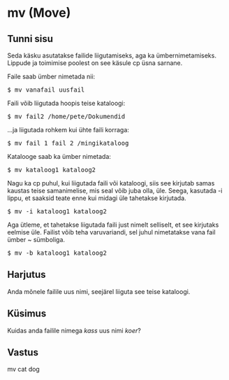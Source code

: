 # mv (Move)

## Tunni sisu

Seda käsku asutatakse failide liigutamiseks, aga ka ümbernimetamiseks. Lippude ja toimimise poolest on see käsule cp üsna sarnane.

Faile saab ümber nimetada nii:

<pre>$ mv vanafail uusfail</pre>

Faili võib liigutada hoopis teise kataloogi:

<pre>$ mv fail2 /home/pete/Dokumendid</pre>

...ja liigutada rohkem kui ühte faili korraga:

<pre>$ mv fail_1 fail_2 /mingikataloog</pre>

Katalooge saab ka ümber nimetada:

<pre>$ mv kataloog1 kataloog2</pre>

Nagu ka cp puhul, kui liigutada faili või kataloogi, siis see kirjutab samas kaustas teise samanimelise, mis seal võib juba olla, üle. Seega, kasutada -i lippu, et saaksid teate enne kui midagi üle tahetakse kirjutada.

<pre>$ mv -i kataloog1 kataloog2</pre>

Aga ütleme, et tahetakse liigutada faili just nimelt selliselt, et see kirjutaks eelmise üle. Failist võib teha varuvariandi, sel juhul nimetatakse vana fail ümber ~ sümboliga.

<pre>$ mv -b kataloog1 kataloog2</pre>

## Harjutus

Anda mõnele failile uus nimi, seejärel liiguta see teise kataloogi.

## Küsimus

Kuidas anda failile nimega *kass* uus nimi *koer*?

## Vastus

mv cat dog
